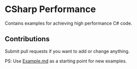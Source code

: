# CSharp Performance

Contains examples for achieving high performance C# code.

## Contributions

Submit pull requests if you want to add or change anything.

PS: Use [Example.md](Example.md) as a starting point for new examples.
